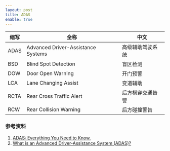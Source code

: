 ```yaml
---
layout: post
title: ADAS
enable: true
---
```




| 缩写 | 全称 | 中文 |
|--------|--------|--------|
| ADAS | Advanced Driver-Assistance Systems | 高级辅助驾驶系统 | 
| BSD  | Blind Spot Detection | 盲区检测 |
| DOW | Door Open Warning | 开门预警 |
| LCA | Lane Changing Assist | 变道辅助 |
| RCTA | Rear Cross Traffic Alert | 后方横穿交通告警 |
| RCW | Rear Collision Warning | 后方碰撞警告 |

### 参考资料

1. [ADAS: Everything You Need to Know.](https://www.caranddriver.com/research/a31880412/adas/)
2. [What is an Advanced Driver-Assistance System (ADAS)?](https://www.mobileye.com/blog/what-is-advanced-driver-assistance-system-adas/)

